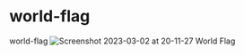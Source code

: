 # world-flag
world-flag
![Screenshot 2023-03-02 at 20-11-27 World Flag](https://user-images.githubusercontent.com/43575120/222516059-5eb74576-7e2f-4562-b0b6-9e592962a57a.png)
